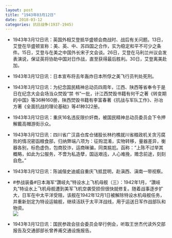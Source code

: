 ```yaml
---
layout: post
title: "1943年03月12日"
date: 2018-03-12
categories: 抗日战争(1937-1945)
---
```


<meta name="referrer" content="no-referrer" />

- 1943年3月12日讯：英国外相艾登抵华盛顿会商战时、战后有关问题。13日，艾登在华盛顿宣称：美、英、中、苏四国之合作，实为稳定和平不可少之条件。15日，艾登与在美之中国外长宋子文会谈。26日，艾登在马利兰州议会发表演说，保证英将协助中国对日作战，直至获得最后胜利。30日，艾登离美赴加。 

- 1943年3月12日讯：日本宣布将去年轰炸日本所俘之美飞行员判处死刑。 

- 1943年3月12日讯：为纪念国民精神总动员四周年，江西、陕西等省奉令于是日在纪念大会会场当众焚毁“禁 书”一批，计江西焚毁书籍有何干之著《转变期的中国》等36种160册，陕西焚毁书籍有李富春著《抗战与军队工作》、孙冶方著《全面抗战的理论基础》等41种322册。 

- 1943年3月12日讯：重庆16名违反限价奸商，被国民精神总动员委员会下令押解戴高帽游街示众。 

- 1943年3月12日讯：四川省广汉县仓库仓储股长林约樵就川省粮政机关贪污腐败的情况密函粮食部，归纳弊端八项为：征购混淆，实物转移，量器差异，衡器各别，标色虚伪，包商狡诈，运商昧骗，同类尴尬。函称：“上陈不过举其概略，如此为公服务，不啻为私造孽，国运艰迍，人心难挽，赡念前途，刻刻自危。” 

- 1943年3月12日讯：陈诚偕史迪威自重庆飞抵昆明，赴滇西、滇南一带视察。 

- #参战装备#日本海军“讚岐丸”特设水上飞机母舰（三）：1942年1月，“讚岐丸”特设水上飞机母舰遭到美军飞机空袭受损但很快就修复。随着战事逐步扩大，日军在中太平洋受阻，该舰在1942年12月1日被解除特设水机母舰任务，并重新划定为特设运输舰，继续活跃于太平洋战线，用于运送日军作战部队和物资。 <br/><img src="https://wx4.sinaimg.cn/large/aca367d8ly1fp9sy9v5zqj20jl08umy5.jpg" />

- 1943年3月12日讯：国民参政会驻会委员会举行例会，听取王世杰代读外交部报告及交通部部长曾养甫交通设施报告。 

